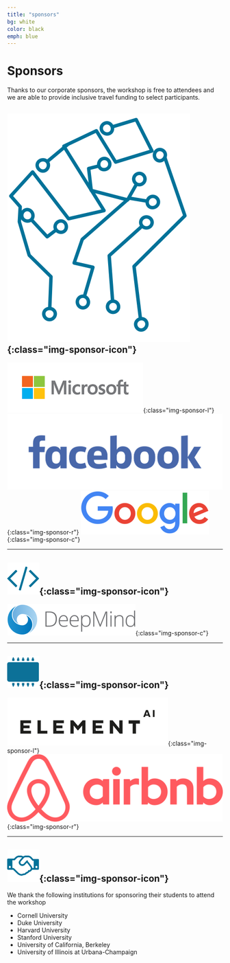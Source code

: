 ```yaml
---
title: "sponsors"
bg: white
color: black
emph: blue
---
```


# Sponsors

Thanks to our corporate sponsors, the workshop is free to attendees and we are able to provide inclusive travel funding to select participants.

## ![Black Power in AI](img/blackinai.png){:class="img-sponsor-icon"}

![Microsoft](img/microsoft.png){:class="img-sponsor-l"}
![Facebook](img/facebook.jpg){:class="img-sponsor-r"}
![Google](img/google.png){:class="img-sponsor-c"}

<hr>

##  ![System](img/fa-code.png){:class="img-sponsor-icon"}

![DeepMind](img/deepmind.png){:class="img-sponsor-c"} 

<hr>

##  ![Component](img/fa-chip.png){:class="img-sponsor-icon"}  

![ElementAI](img/elementai.png){:class="img-sponsor-l"}
![Airbnb](img/airbnb.png){:class="img-sponsor-r"}  

<hr>


## ![Supporters](img/fa-handshake.png){:class="img-sponsor-icon"}  

We thank the following institutions  for sponsoring their students to attend the  workshop
 
 - Cornell University
 - Duke University
 - Harvard University
 - Stanford University
 - University of California, Berkeley
 - University of Illinois at Urbana-Champaign